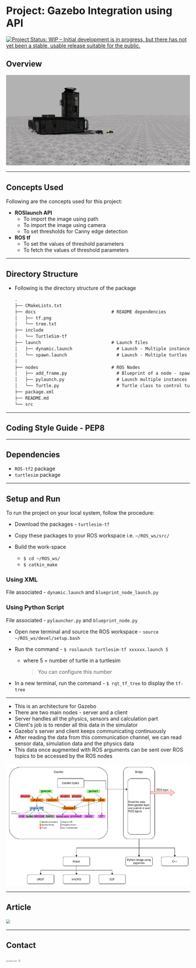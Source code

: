 # Project: Gazebo Integration using API

<a href="https://www.repostatus.org/#wip"><img src="https://www.repostatus.org/badges/latest/wip.svg" alt="Project Status: WIP – Initial development is in progress, but there has not yet been a stable, usable release suitable for the public." /></a>



## Overview



![](./docs/cover.jpg)





---



## Concepts Used

Following are the concepts used for this project:

- **ROSlaunch API**
  - To import  the image using path
  - To import the image using camera
  - To set thresholds for Canny edge detection 
- **ROS tf**
  - To set the values of threshold parameters
  - To fetch the  values of threshold parameters



---



## Directory Structure

- Following is the directory structure of the package
  ```txt
  .
  ├── CMakeLists.txt
  ├── docs                             # README dependencies
  │   ├── tf.png
  │   └── tree.txt
  ├── include
  │   └── TurtleSim-tf
  ├── launch                           # Launch files
  │   ├── dynamic.launch                 # Launch - Multiple instance of same node using launch file
  │   └── spawn.launch                   # Launch - Multiple turtles in a turtlesim using launch file
  |
  ├── nodes                            # ROS Nodes
  │   ├── add_frame.py                   # Blueprint of a node - spawn random turtles and broadcast transform
  │   ├── pylaunch.py                    # Launch multiple instances using ROSlaunch API
  │   └── Turtle.py                      # Turtle class to control turtle activities
  ├── package.xml
  ├── README.md
  └── src
  ```
  



---



## Coding Style Guide - PEP8



---



## Dependencies

- `ROS-tf2`  package
- `turtlesim` package



---



## Setup and Run

To run the project on your local system, follow the procedure:

- Download the packages - `turtlesim-tf`

- Copy these packages to your ROS workspace i.e. `~/ROS_ws/src/`

- Build the work-space
  - `$ cd ~/ROS_ws/` 
  - `$ catkin_make`



### Using XML

File associated - `dynamic.launch` and `blueprint_node_launch.py`



### Using Python Script

File associated - `pylauncher.py` and `blueprint_node.py`





- Open new terminal and source the ROS workspace - `source ~/ROS_ws/devel/setup.bash`

- Run the command - `$ roslaunch turtlesim-tf xxxxxx.launch 5`

  - where 5 = number of turtle in a turtlesim

    > You can configure this number

- In a new terminal, run the command - `$ rqt_tf_tree` to display the `tf-tree`



---



- This is an architecture for Gazebo
- There are two main nodes - server and a client
- Server handles all the physics, sensors and calculation part
- Client's job is to render all this data in the simulator
- Gazebo's server and client keeps communicating continuously
- After reading the data from this communication channel, we can read sensor data, simulation data and the physics data
- This data once augmented with ROS arguments can be sent over ROS topics to be accessed by the ROS nodes

![](./docs/Overview.png)





---



## Article

[<img src="https://cdn.mos.cms.futurecdn.net/xJGh6cXvC69an86AdrLD98-320-80.jpg" style="zoom: 70%;">](https://medium.com/@shilpajbhalerao/lunar-explorer-d273cc5fe49e)



---



## Contact

[<img src="https://github.com/Shilpaj1994/TurtleSim-Sketch/blob/master/sketch/docs/linkedin_logo.png?raw=true" alt="LinkedIn Logo" style="zoom: 25%;" />](https://www.linkedin.com/in/shilpaj-bhalerao/)[<img src="https://github.com/Shilpaj1994/TurtleSim-Sketch/blob/master/sketch/docs/github_logo.png?raw=true" style="zoom: 15%;">](https://github.com/Shilpaj1994) [<img src="https://github.com/Shilpaj1994/TurtleSim-Sketch/blob/master/sketch/docs/youtube_logo.png?raw=true" style="zoom: 35%;">](https://www.youtube.com/channel/UCucf49_Iau18mG5YFFCSpmw?view_as=subscriber)